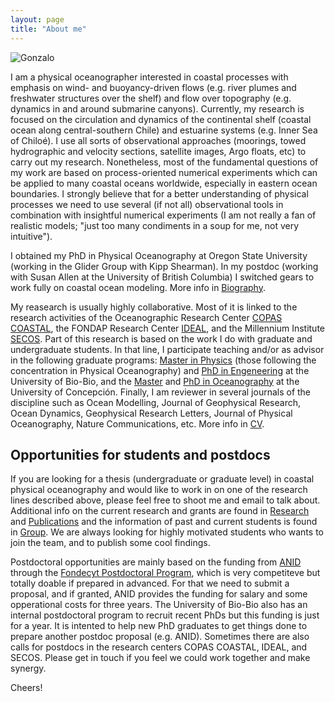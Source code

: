```yaml
---
layout: page
title: "About me"
---
```

![Gonzalo](/assets/Profile_image.png)


I am a physical oceanographer interested in coastal processes with emphasis on wind- and buoyancy-driven flows (e.g. river plumes and freshwater structures over the shelf) and flow over topography (e.g. dynamics in and around submarine canyons). Currently, my research is focused on the circulation and dynamics of the continental shelf (coastal ocean along central-southern Chile) and estuarine systems (e.g. Inner Sea of Chiloé). I use all sorts of observational approaches (moorings, towed hydrographic and velocity sections, satellite images, Argo floats, etc) to carry out my research. Nonetheless, most of the fundamental questions of my work are based on process-oriented numerical experiments which can be applied to many coastal oceans worldwide, especially in eastern ocean boundaries. I strongly believe that for a better understanding of physical processes we need to use several (if not all) observational tools in combination with insightful numerical experiments (I am not really a fan of realistic models; "just too many condiments in a soup for me, not very intuitive").

I obtained my PhD in Physical Oceanography at Oregon State University (working in the Glider Group with Kipp Shearman). In my postdoc (working with Susan Allen at the University of British Columbia) I switched gears to work fully on coastal ocean modeling. More info in [Biography](Biography.md).

My reasearch is usually highly collaborative. Most of it is linked to the research activities of the Oceanographic Research Center [COPAS COASTAL](https://copas-coastal.cl), the FONDAP Research Center [IDEAL](https://centroideal.cl), and the Millennium Institute [SECOS](https://socioecologiacostera.cl). Part of this research is based on the work I do with graduate and undergraduate students. In that line, I participate teaching and/or as advisor in the following graduate programs: [Master in Physics](http://www.ubiobio.cl/mcf/) (those following the concentration in Physical Oceanography) and [PhD in Engeneering](https://fi.ubiobio.cl/carrera/doctorado-en-ingenieria/) at the University of Bio-Bio, and the [Master](https://postgrado.udec.cl/programas/programa/magister/4117) and [PhD in Oceanography](https://postgrado.udec.cl/programas/programa/doctorado/4207#:~:text=El%20Programa%20de%20Doctorado%20en,de%20la%20tesis%20de%20grado.) at the University of Concepción. Finally, I am reviewer in several journals of the discipline such as Ocean Modelling, Journal of Geophysical Research, Ocean Dynamics, Geophysical Research Letters, Journal of Physical Oceanography, Nature Communications, etc. More info in [CV](CV.pdf).

## Opportunities for students and postdocs

If you are looking for a thesis (undergraduate or graduate level) in coastal physical oceanography and would like to work in on one of the research lines described above, please feel free to shoot me and email to talk about. Additional info on the current research and grants are found in [Research](Research.md) and [Publications](Publications.md) and the information of past and current students is found in [Group](Group.md). We are always looking for highly motivated students who wants to join the team, and to publish some cool findings.

Postdoctoral opportunities are mainly based on the funding from [ANID](https://anid.cl) through the [Fondecyt Postdoctoral Program](https://anid.cl/proyectos-de-investigacion/fondecyt-postdoctorado/), which is very competiteve but totally doable if prepared in advanced. For that we need to submit a proposal, and if granted, ANID provides the funding for salary and some opperational costs for three years. The University of Bio-Bio also has an internal postdoctoral program to recruit recent PhDs but this funding is just for a year. It is intented to help new PhD graduates to get things done to prepare another postdoc proposal (e.g. ANID). Sometimes there are also calls for postdocs in the research centers COPAS COASTAL, IDEAL, and SECOS. Please get in touch if you feel we could work together and make synergy.

Cheers!
